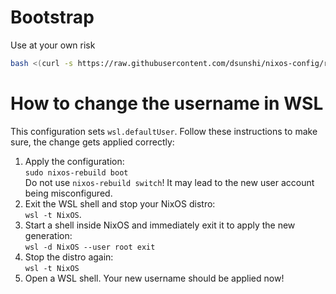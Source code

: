 
# Bootstrap

Use at your own risk
```bash
bash <(curl -s https://raw.githubusercontent.com/dsunshi/nixos-config/refs/heads/master/bootstrap.sh)
```

# How to change the username in WSL

This configuration sets `wsl.defaultUser`.
Follow these instructions to make sure, the change gets applied correctly:

1. Apply the configuration:\
   `sudo nixos-rebuild boot`\
   Do not use `nixos-rebuild switch`! It may lead to the new user account being misconfigured.
2. Exit the WSL shell and stop your NixOS distro:\
   `wsl -t NixOS`.
3. Start a shell inside NixOS and immediately exit it to apply the new generation:\
   `wsl -d NixOS --user root exit`
4. Stop the distro again:\
   `wsl -t NixOS`
5. Open a WSL shell. Your new username should be applied now!